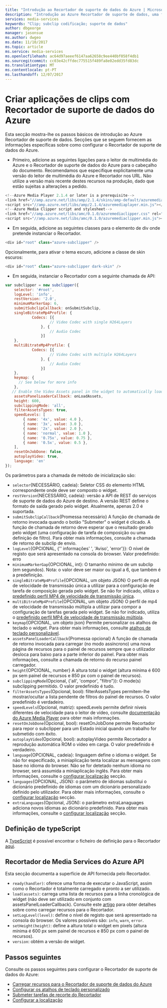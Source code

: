 ```yaml
---
title: "Introdução ao Recortador de suporte de dados do Azure | Microsoft Docs"
description: "Introdução ao Azure Recortador de suporte de dados, uma ferramenta para criar aplicações de clips de vídeos de recursos de AMS"
services: media-services
keywords: "Clip; subclip codificação; suporte de dados"
author: dbgeorge
manager: jasonsue
ms.author: dwgeo
ms.date: 11/10/2017
ms.topic: article
ms.service: media-services
ms.openlocfilehash: ac64d97aeeef6147aa62658c9ee440bf058f4db1
ms.sourcegitcommit: cc03e42cffdec775515f489fa8e02edd35fd83dc
ms.translationtype: MT
ms.contentlocale: pt-PT
ms.lasthandoff: 12/07/2017
---
```

# <a name="create-clips-with-azure-media-clipper"></a>Criar aplicações de clips com Recortador de suporte de dados do Azure
Esta secção mostra-lhe os passos básicos de introdução ao Azure Recortador de suporte de dados. Secções que se seguem fornecem as informações específicas sobre como configurar o Recortador de suporte de dados do Azure.

- Primeiro, adicione as seguintes ligações para o leitor de multimédia do Azure e o Recortador de suporte de dados do Azure para o cabeçalho do documento. Recomendamos que especifique explicitamente uma versão do leitor de multimédia do Azure e Recortador nos URL. Não utilize a versão mais recente destes recursos na produção, dado que estão sujeitas a alterações a pedido.

```javascript
<!--Azure Media Player 2.1.4 or later is a prerequisite-->
<link href="//amp.azure.net/libs/amp/2.1.4/skins/amp-default/azuremediaplayer.min.css" rel="stylesheet">
<script src="//amp.azure.net/libs/amp/2.1.4/azuremediaplayer.min.js"></script>
<!--Azure Media Clipper script and stylesheet-->
<link href="//amp.azure.net/libs/amc/0.1.0/azuremediaclipper.css" rel="stylesheet">
<script src="//amp.azure.net/libs/amc/0.1.0/azuremediaclipper.min.js"></script>
```

- Em seguida, adicione as seguintes classes para o elemento de div onde pretende instanciar o Recortador.

```javascript
<div id="root" class="azure-subclipper" />
```

Opcionalmente, para ativar o tema escuro, adicione a classe de skin escuros:

```javascript
<div id="root" class="azure-subclipper dark-skin" />
```

- Em seguida, instanciar o Recortador com a seguinte chamada de API:

```javascript
var subclipper = new subclipper({
    selector: '#root',
    logLevel: 'info',
    restVersion: '2.0',
    minimumMarkerGap: 6,
    submitSubclipCallback: onSubmitSubclip,
    singleBitrateMp4Profile: {
            Codecs: [{
                    // Video Codec with single H264Layers
                }, {
                    // Audio Codec
                }]
    },
    multiBitrateMp4Profile: {
            Codecs: [{
                    // Video Codec with multiple H264Layers
                }, {
                    // Audio Codec
                }]
    },
    keymap: {
      // See below for more info
    },
   // Enable the Video Assets panel in the widget to automatically load assets (input contract)
    assetsPanelLoaderCallback: onLoadAssets,
    height: 600,
    subclippingMode: 'all',
    filterAssetsTypes: true,
    speedLevels: [
        { name: '4x', value: 4.0 },
        { name: '3x', value: 3.0 },
        { name: '2x', value: 2.0 },
        { name: 'normal', value: 1.0 },
        { name: '0.75x', value: 0.75 },
        { name: '0.5x', value: 0.5 },
    ],
    resetOnJobDone: false,
    autoplayVideo: true,
    language: 'en'    
});
```

Os parâmetros para a chamada de método de inicialização são:
- `selector`{NECESSÁRIO, cadeia}: Seletor CSS do elemento HTML correspondente onde deve ser composto o widget.
- `restVersion`{NECESSÁRIO, cadeia}: versão a API de REST do serviços de suporte de dados do Azure de destino. A versão REST define o formato de saída gerado pelo widget. Atualmente, apenas 2.0 é suportada.
- `submitSubclipCallback`{Promessa necessário} A função de chamada de retorno invocada quando o botão "Submeter" o widget é clicado. A função de chamada de retorno deve esperar que o resultado gerado pelo widget (uma configuração de tarefa de composição ou uma definição de filtro). Para obter mais informações, consulte a chamada de retorno de subclip de envio.
- `logLevel`{OPCIONAL, {'' informações' ', 'Aviso', 'error'}}: O nível de registo que será apresentado na consola do browser. Valor predefinido: erro
- `minimumMarkerGap`{OPCIONAL, int}: O tamanho mínimo de um subclip (em segundos). Nota: o valor deve ser maior ou igual a 6, que também é a predefinição.
- `singleBitrateMp4Profile`{OPCIONAL, um objeto JSON} O perfil de mp4 de velocidade de transmissão única a utilizar para a configuração de tarefa de composição gerada pelo widget. Se não for indicado, utiliza o [predefinido perfil MP4 de velocidade de transmissão única](https://docs.microsoft.com/azure/media-services/media-services-mes-preset-h264-single-bitrate-1080p).
- `multiBitrateMp4Profile`{OPCIONAL, um objeto JSON} O perfil de mp4 de velocidade de transmissão múltipla a utilizar para compor a configuração de tarefas gerada pelo widget. Se não for indicado, utiliza o [predefinido perfil MP4 de velocidade de transmissão múltipla](https://docs.microsoft.com/azure/media-services/media-services-mes-preset-h264-multiple-bitrate-1080p).
- `keymap`{OPCIONAL, um objeto json} Permite personalizar os atalhos de teclado o widget. Para obter mais informações, consulte [atalhos de teclado personalizável](media-services-azure-media-clipper-keyboard-shortcuts.md).
- `assetsPanelLoaderCallback`{Promessa opcional} A função de chamada de retorno invocada para carregar (no modo assíncrono) uma nova página de recursos para o painel de recursos sempre que o utilizador desloca para baixo para a parte inferior do painel. Para obter mais informações, consulte a chamada de retorno do recurso painel carregador.
- `height`{OPCIONAL, number} A altura total o widget (altura mínima é 600 px sem painel de recursos e 850 px com o painel de recursos).
- `subclippingMode`(Opcional, {'all', 'compor', "filtro"}): O mode(s) subclipping permitido. O valor predefinido é tudo.
- `filterAssetsTypes`(Opcional, bool): filterAssetsTypes permitem-lhe mostrar/ocultar a lista pendente de filtros do painel de recursos. O valor predefinido é verdadeiro.
- `speedLevels`(Opcional, matriz): speedLevels permite definir níveis diferentes de velocidade para o leitor de vídeo, consulte [documentação do Azure Media Player](http://amp.azure.net/libs/amp/latest/docs/#amp.player.playbackspeedoptions) para obter mais informações.
- `resetOnJobDone`(Opcional, bool): resetOnJobDone permite Recortador para repor o subclipper para um Estado inicial quando um trabalho for submetido com êxito.
- `autoplayVideo`(Opcional, bool): autoplayVideo permite Recortador a reprodução automática ROM o vídeo em carga. O valor predefinido é verdadeiro.
- `language`{OPCIONAL, cadeia}: linguagem define o idioma o widget. Se não for especificado, a miniaplicação tenta localizar as mensagens com base no idioma do browser. Não se for detetado nenhum idioma no browser, será assumida a miniaplicação inglês. Para obter mais informações, consulte o [configurar localização](media-services-azure-media-clipper-localization.md) secção.
- `languages`{OPCIONAL, JSON}: o parâmetro de idiomas substitui o dicionário predefinido de idiomas com um dicionário personalizado definido pelo utilizador. Para obter mais informações, consulte o [configurar localização](media-services-azure-media-clipper-localization.md) secção.
- `extraLanguages`(Opcional, JSON): o parâmetro extraLanaguages adiciona novos idiomas ao dicionário predefinido. Para obter mais informações, consulte o [configurar localização](media-services-azure-media-clipper-localization.md) secção.

## <a name="typescript-definition"></a>Definição de typeScript
A [TypeScript](https://www.typescriptlang.org/) é possível encontrar o ficheiro de definição para o Recortador [aqui](http://amp.azure.net/libs/amc/latest/azuremediaclipper.d.ts).

## <a name="azure-media-clipper-api"></a>Recortador de Media Services do Azure API
Esta secção documenta a superfície de API fornecida pelo Recortador.

- `ready(handler)`: oferece uma forma de executar o JavaScript, assim como o Recortador é totalmente carregado e pronto a ser utilizado.
- `load(assets)`: carrega uma lista de recursos para a linha cronológica de widget (não deve ser utilizado em conjunto com assetsPanelLoaderCallback). Consulte este [artigo](media-services-azure-media-clipper-load-assets.md) para obter detalhes sobre como carregar recursos para o Recortador.
- `setLogLevel(level)`: define o nível de registo que será apresentado na consola do browser. Os valores possíveis são: `info`, `warn`, `error`.
- `setHeight(height)`: define a altura total o widget em pixels (altura mínima é 600 px sem painel de recursos e 850 px com o painel de recursos).
- `version`: obtém a versão de widget.

## <a name="next-steps"></a>Passos seguintes
Consulte os passos seguintes para configurar o Recortador de suporte de dados do Azure:
- [Carregar recursos para o Recortador de suporte de dados do Azure](media-services-azure-media-clipper-load-assets.md)
- [Configurar os atalhos de teclado personalizado](media-services-azure-media-clipper-keyboard-shortcuts.md)
- [Submeter tarefas de recorte do Recortador](media-services-azure-media-clipper-submit-job.md)
- [Configurar a localização](media-services-azure-media-clipper-localization.md)